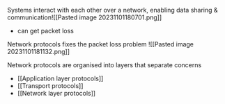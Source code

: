 Systems interact with each other over a network, enabling data sharing & communication![[Pasted image 20231101180701.png]]
- can get packet loss

Network protocols fixes the packet loss problem
![[Pasted image 20231101181132.png]]

Network protocols are organised into layers that separate concerns
- [[Application layer protocols]]
- [[Transport protocols]]
- [[Network layer protocols]]